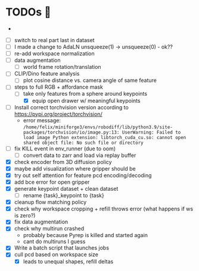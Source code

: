 # TODOs 📔
- 
- [ ] switch to real part last in dataset
- [ ] I made a change to AdaLN unsqueeze(1) -> unsqueeze(0) - ok??
- [ ] re-add workspace normalization
- [ ] data augmentation
  - [ ] world frame rotation/translation
- [ ] CLIP/Dino feature analysis
  - [ ] plot cosine distance vs. camera angle of same feature
- [ ] steps to full RGB + affordance mask
  - [ ] take only features from a sphere around keypoints
    - [x] equip open drawer w/ meaningful keypoints
- [ ] Install correct torchvision version according to https://pypi.org/project/torchvision/
  - error message: ```/home/felix/miniforge3/envs/robodiff/lib/python3.9/site-packages/torchvision/io/image.py:13: UserWarning: Failed to load image Python extension: libtorch_cuda_cu.so: cannot open shared object file: No such file or directory```
- [ ] fix KILL event in env_runner (due to oom)
  - [ ] convert data to zarr and load via replay buffer
- [x] check encoder from 3D diffusion policy
- [x] maybe add visualization where gripper should be
- [x] try out self attention for feature pcd encoding/decoding
- [x] add bce error for open gripper
- [x] generate keypoint dataset + clean dataset
  - [ ] rename {task}_keypoint to {task}
- [x] cleanup flow matching policy
- [x] check why workspace cropping + refill throws error (what happens if ws is zero?)
- [x] fix data augmentation
- [x]  check why multirun crashed
    - probably because Pyrep is killed and started again
    - cant do multiruns I guess 
- [x] Write a batch script that launches jobs
- [x] cull pcd based on workspace size 
  - [x] leads to unequal shapes, refill deltas 